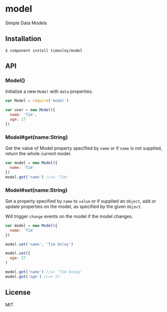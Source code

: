 
# model

  Simple Data Models

## Installation

    $ component install timoxley/model

## API

### Model()

  Initialize a new `Model` with `data` properties.
  ```js
  var Model = require('model')

  var user = new Model({
    name: 'Tim',
    age: 27
  })
  ```

### Model#get(name:String)

  Get the value of Model property specified by `name`
  or if `name` is not supplied, return the
  whole current model.

  ```js
  var model = new Model({
    name: 'Tim'
  })
  model.get('name') //=> 'Tim'
  ```

### Model#set(name:String)

  Set a property specified by `name` to `value` or
  if supplied an `Object`, add or update properties
  on the model, as specified by the given `Object`.

  Will trigger `change` events on the model if
  the model changes.

  ```js
  var model = new Model({
    name: 'Tim'
  })

  model.set('name', 'Tim Oxley')

  model.set({
    age: 27
  )

  model.get('name') //=> 'Tim Oxley'
  model.get('age') //=> 27
  ```

## License

  MIT

